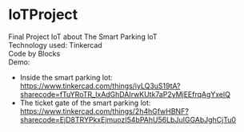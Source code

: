 # IoTProject
Final Project IoT about The Smart Parking loT\
Technology used: Tinkercad\
Code by Blocks\
Demo:
- Inside the smart parking lot: https://www.tinkercad.com/things/iyLQ3uS19tA?sharecode=fTuYRoTR_lxAdGhDAIrwKUtk7aP2yMjEEfrqAgYxelQ
- The ticket gate of the smart parking lot: https://www.tinkercad.com/things/2h4hGfwHBNF?sharecode=EjD8TRYPkxEjmuozI54bPAhU56LbJuIGGAbJghCjTu0
